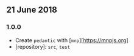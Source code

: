 ## 21 June 2018

### 1.0.0

- Create `pedantic` with [`mnp`][https://mnpjs.org]
- [repository]: `src`, `test`
